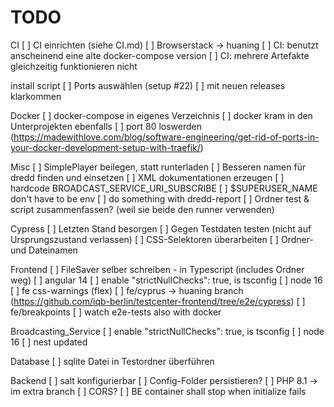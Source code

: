# TODO
CI
[ ] CI einrichten (siehe CI.md)
[ ] Browserstack -> huaning
[ ] CI: benutzt anscheinend eine alte docker-compose version
[ ] CI: mehrere Artefakte gleichzeitig funktionieren nicht


install script
[ ] Ports auswählen (setup #22)
[ ] mit neuen releases klarkommen


Docker
[ ] docker-compose in eigenes Verzeichnis
[ ] docker kram in den Unterprojekten ebenfalls
[ ] port 80 loswerden (https://madewithlove.com/blog/software-engineering/get-rid-of-ports-in-your-docker-development-setup-with-traefik/)


Misc
[ ] SimplePlayer beilegen, statt runterladen
[ ] Besseren namen für dredd finden und einsetzen
[ ] XML dokumentationen erzeugen
[ ] hardcode BROADCAST_SERVICE_URI_SUBSCRIBE
[ ] $SUPERUSER_NAME don't have to be env
[ ] do something with dredd-report
[ ] Ordner test & script zusammenfassen? (weil sie beide den runner verwenden)


Cypress
[ ] Letzten Stand besorgen
[ ] Gegen Testdaten testen (nicht auf Ursprungszustand verlassen)
[ ] CSS-Selektoren überarbeiten
[ ] Ordner- und Dateinamen


Frontend
[ ] FileSaver selber schreiben - in Typescript (includes Ordner weg)
[ ] angular 14
[ ] enable "strictNullChecks": true, is tsconfig
[ ] node 16
[ ] fe css-warnings (flex)
[ ] fe/cyprus -> huaning branch (https://github.com/iqb-berlin/testcenter-frontend/tree/e2e/cypress)
[ ] fe/breakpoints
[ ] watch e2e-tests also with docker


Broadcasting_Service
[ ] enable "strictNullChecks": true, is tsconfig
[ ] node 16
[ ] nest updated


Database
[ ] sqlite Datei in Testordner überführen


Backend
[ ] salt konfigurierbar
[ ] Config-Folder persistieren?
[ ] PHP 8.1 -> im extra branch
[ ] CORS?
[ ] BE container shall stop when initialize fails